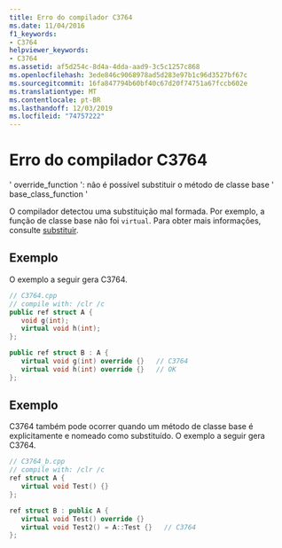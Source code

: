 ```yaml
---
title: Erro do compilador C3764
ms.date: 11/04/2016
f1_keywords:
- C3764
helpviewer_keywords:
- C3764
ms.assetid: af5d254c-8d4a-4dda-aad9-3c5c1257c868
ms.openlocfilehash: 3ede846c9068978ad5d283e97b1c96d3527bf67c
ms.sourcegitcommit: 16fa847794b60bf40c67d20f74751a67fccb602e
ms.translationtype: MT
ms.contentlocale: pt-BR
ms.lasthandoff: 12/03/2019
ms.locfileid: "74757222"
---
```

# <a name="compiler-error-c3764"></a>Erro do compilador C3764

' override_function ': não é possível substituir o método de classe base ' base_class_function '

O compilador detectou uma substituição mal formada. Por exemplo, a função de classe base não foi `virtual`. Para obter mais informações, consulte [substituir](../../extensions/override-cpp-component-extensions.md).

## <a name="example"></a>Exemplo

O exemplo a seguir gera C3764.

```cpp
// C3764.cpp
// compile with: /clr /c
public ref struct A {
   void g(int);
   virtual void h(int);
};

public ref struct B : A {
   virtual void g(int) override {}   // C3764
   virtual void h(int) override {}   // OK
};
```

## <a name="example"></a>Exemplo

C3764 também pode ocorrer quando um método de classe base é explicitamente e nomeado como substituído. O exemplo a seguir gera C3764.

```cpp
// C3764_b.cpp
// compile with: /clr /c
ref struct A {
   virtual void Test() {}
};

ref struct B : public A {
   virtual void Test() override {}
   virtual void Test2() = A::Test {}   // C3764
};
```
